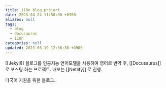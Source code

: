 ```yaml
---
title: i18n blog project
date: 2023-04-24 11:50:00 +0900
aliases: null
tags:
  - blog
  - docusaurus
  - i18n
categories: null
updated: 2023-08-19 12:36:38 +0900
---
```


[[Jekyll]] 블로그를 인공지능 언어모델을 사용하여 영어로 번역 후, [[Docusaurus]] 로 포스팅 하는 프로젝트. 배포는 [[Netlify]] 로 진행.

다국어 지원을 위한 블로그.
